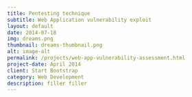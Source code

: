 ```yaml
---
title: Pentesting technique
subtitle: Web Application vulnerability exploit
layout: default
date: 2014-07-18
img: dreams.png
thumbnail: dreams-thumbnail.png
alt: image-alt
permalink: /projects/web-app-vulnerability-assessment.html
project-date: April 2014
client: Start Bootstrap
category: Web Development
description: filler filler
---
```


